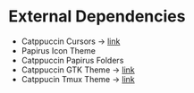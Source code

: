 # External Dependencies
- Catppuccin Cursors -> [link](https://github.com/catppuccin/cursors/releases/download/v0.2.0/Catppuccin-Mocha-Dark-Cursors.zip)
- Papirus Icon Theme
- Catppuccin Papirus Folders
- Catppuccin GTK Theme -> [link](https://github.com/catppuccin/gtk/releases/download/v0.7.1/Catppuccin-Mocha-Standard-Sapphire-Dark.zip)
- Catppucin Tmux Theme -> [link](https://github.com/catppuccin/tmuxhttps://github.com/catppuccin/tmux)